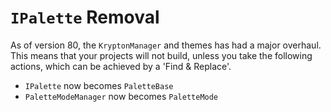 # `IPalette` Removal

As of version 80, the `KryptonManager` and themes has had a major overhaul. This means that your projects will not build, unless you take the following actions, which can be achieved by a 'Find & Replace'.

* `IPalette` now becomes `PaletteBase`
* `PaletteModeManager` now becomes `PaletteMode`